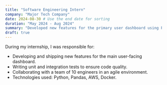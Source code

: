 ```yaml
---
title: "Software Engineering Intern"
company: "Major Tech Company"
date: 2024-08-30 # Use the end date for sorting
duration: "May 2024 - Aug 2024"
summary: "Developed new features for the primary user dashboard using Python and React, leading to a 15% increase in user engagement."
draft: true
---
```


During my internship, I was responsible for:
* Developing and shipping new features for the main user-facing dashboard.
* Writing unit and integration tests to ensure code quality.
* Collaborating with a team of 10 engineers in an agile environment.
* Technologies used: Python, Pandas, AWS, Docker.
